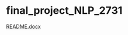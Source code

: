# final_project_NLP_2731



[README.docx](https://github.com/surajduncan/final_project_NLP_2731/files/7708395/README.docx)
